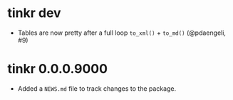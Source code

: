 # tinkr dev

* Tables are now pretty after a full loop `to_xml()` + `to_md()` (@pdaengeli, #9)

# tinkr 0.0.0.9000

* Added a `NEWS.md` file to track changes to the package.
